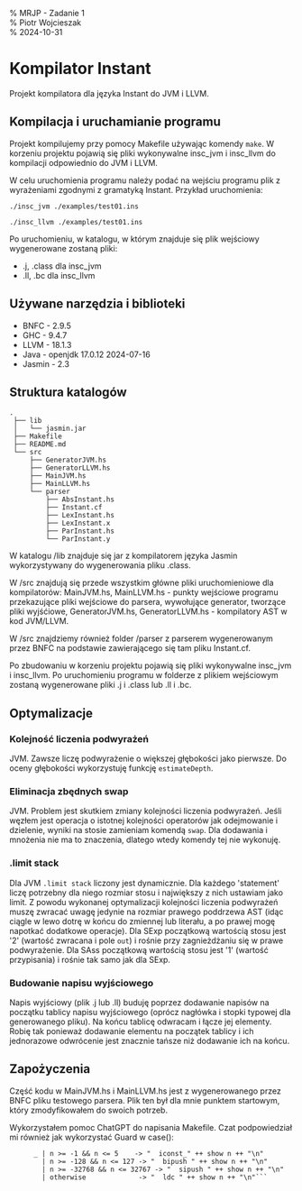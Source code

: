 % MRJP - Zadanie 1  
% Piotr Wojcieszak  
% 2024-10-31  

# Kompilator Instant
Projekt kompilatora dla języka Instant do JVM i LLVM.

## Kompilacja i uruchamianie programu
Projekt kompilujemy przy pomocy Makefile używając komendy `make`. W korzeniu projektu pojawią się pliki wykonywalne insc_jvm i insc_llvm do kompilacji odpowiednio do JVM i LLVM.

W celu uruchomienia programu należy podać na wejściu programu plik z wyrażeniami zgodnymi z gramatyką Instant. Przykład uruchomienia:

`./insc_jvm ./examples/test01.ins`

`./insc_llvm ./examples/test01.ins`

Po uruchomieniu, w katalogu, w którym znajduje się plik wejściowy wygenerowane zostaną pliki:
- .j, .class dla insc_jvm
- .ll, .bc dla insc_llvm 

## Używane narzędzia i biblioteki
 - BNFC - 2.9.5
 - GHC - 9.4.7
 - LLVM - 18.1.3
 - Java - openjdk 17.0.12 2024-07-16
 - Jasmin - 2.3

## Struktura katalogów
```
.
 ├── lib
 │   └── jasmin.jar
 ├── Makefile
 ├── README.md
 └── src
     ├── GeneratorJVM.hs
     ├── GeneratorLLVM.hs
     ├── MainJVM.hs
     ├── MainLLVM.hs
     └── parser
         ├── AbsInstant.hs
         ├── Instant.cf
         ├── LexInstant.hs
         ├── LexInstant.x
         ├── ParInstant.hs
         └── ParInstant.y
```


W katalogu /lib znajduje się jar z kompilatorem języka Jasmin wykorzystywany do wygenerowania pliku .class.

W /src znajdują się przede wszystkim główne pliki uruchomieniowe dla kompilatorów:
  MainJVM.hs, MainLLVM.hs - punkty wejściowe programu przekazujące pliki wejściowe do parsera, wywołujące generator, tworzące pliki wyjśćiowe,
  GeneratorJVM.hs, GeneratorLLVM.hs - kompilatory AST w kod JVM/LLVM.

W /src znajdziemy również folder /parser z parserem wygenerowanym przez BNFC na podstawie zawierającego się tam pliku Instant.cf. 

Po zbudowaniu w korzeniu projektu pojawią się pliki wykonywalne insc_jvm i insc_llvm. Po uruchomieniu programu w folderze z plikiem wejściowym zostaną wygenerowane pliki .j i .class lub .ll i .bc.

## Optymalizacje
### Kolejność liczenia podwyrażeń
JVM. Zawsze liczę podwyrażenie o większej głębokości jako pierwsze. Do oceny głębokości wykorzystuję funkcję `estimateDepth`.

### Eliminacja zbędnych swap
JVM. Problem jest skutkiem zmiany kolejności liczenia podwyrażeń. Jeśli węzłem jest operacja o istotnej kolejności operatorów jak odejmowanie i dzielenie, wyniki na stosie zamieniam komendą `swap`. Dla dodawania i mnożenia nie ma to znaczenia, dlatego wtedy komendy tej nie wykonuję.  

### .limit stack
Dla JVM `.limit stack` liczony jest dynamicznie. Dla każdego 'statement' liczę potrzebny dla niego rozmiar stosu i największy z nich ustawiam jako limit. Z powodu wykonanej optymalizacji kolejności liczenia podwyrażeń muszę zwracać uwagę jedynie na rozmiar prawego poddrzewa AST (idąc ciągle w lewo dotrę w końcu do zmiennej lub literału, a po prawej mogę napotkać dodatkowe operacje). Dla SExp początkową wartością stosu jest '2' (wartość zwracana i pole `out`) i rośnie przy zagnieżdżaniu się w prawe podwyrażenie. Dla SAss początkową wartością stosu jest '1' (wartość przypisania) i rośnie tak samo jak dla SExp.

### Budowanie napisu wyjściowego
Napis wyjściowy (plik .j lub .ll) buduję poprzez dodawanie napisów na początku tablicy napisu wyjściowego (oprócz nagłówka i stopki typowej dla generowanego pliku). Na końcu tablicę odwracam i łącze jej elementy. Robię tak ponieważ dodawanie elementu na początek tablicy i ich jednorazowe odwrócenie jest znacznie tańsze niż dodawanie ich na końcu.

## Zapożyczenia
Część kodu w MainJVM.hs i MainLLVM.hs jest z wygenerowanego przez BNFC pliku testowego parsera. Plik ten był dla mnie punktem startowym, który zmodyfikowałem do swoich potrzeb.

Wykorzystałem pomoc ChatGPT do napisania Makefile. Czat podpowiedział mi również jak wykorzystać Guard w case():

  ```litCode = case () of
        _ | n >= -1 && n <= 5    -> "  iconst_" ++ show n ++ "\n"
          | n >= -128 && n <= 127 -> "  bipush " ++ show n ++ "\n"
          | n >= -32768 && n <= 32767 -> "  sipush " ++ show n ++ "\n"
          | otherwise             -> "  ldc " ++ show n ++ "\n"```
